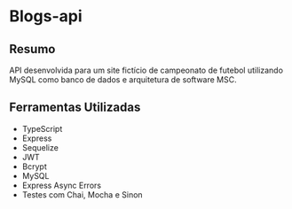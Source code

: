 # Blogs-api

## Resumo
API desenvolvida para um site fictício de campeonato de futebol utilizando MySQL como banco de dados e arquitetura de software MSC.

## Ferramentas Utilizadas

- TypeScript
- Express
- Sequelize
- JWT
- Bcrypt
- MySQL
- Express Async Errors
- Testes com Chai, Mocha e Sinon


